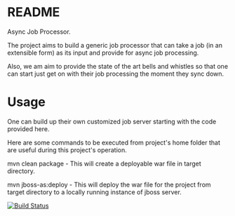 README
======

Async Job Processor.

The project aims to build a generic job processor that can take a job (in an extensible form) as its input and 
provide for async job processing.

Also, we am aim to provide the state of the art bells and whistles so that one can start just get on with their 
job processing the moment they sync down.


Usage
=====

One can build up their own customized job server starting with the code provided here.

Here are some commands to be executed from project's home folder that are useful during this project's operation.

mvn clean package - 	This will create a deployable war file in target directory.

mvn jboss-as:deploy - 	This will deploy the war file for the project from target directory to a locally running instance of jboss server.

[![Build Status](https://travis-ci.org/kartaa/AsyncJobProcessor.svg?branch=master)](https://travis-ci.org/kartaa/AsyncJobProcessor)
